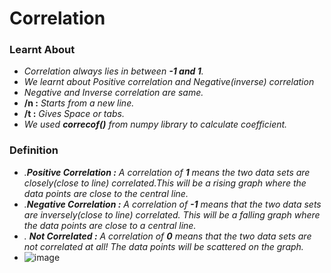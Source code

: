 # Correlation

### Learnt About
  * *Correlation always lies in between **-1 and 1**.*
  * *We learnt about Positive correlation and Negative(inverse) correlation*
  * *Negative and Inverse correlation are same.*
  * **/n :** *Starts from a new line.*
  * **/t :** *Gives Space or tabs.*
  * *We used **correcof()** from numpy library to calculate coefficient.*
   
 ### Definition
  * *.**Positive Correlation :** A correlation of **1** means the two data sets are closely(close to line) correlated.This will be a rising graph where the data points are close to the central line.*
  *  *.**Negative Correlation :** A correlation of **-1** means that the two data sets are inversely(close to line) correlated. This will be a falling graph where the data points are close to a central line.*
  *  *. **Not Correlated :** A correlation of **0** means that the two data sets are not correlated at all! The data points will be scattered on the graph.*
  * ![image](https://user-images.githubusercontent.com/74312429/131808154-09195ab8-5dd6-45d4-8b66-214e9b2cf583.png)
